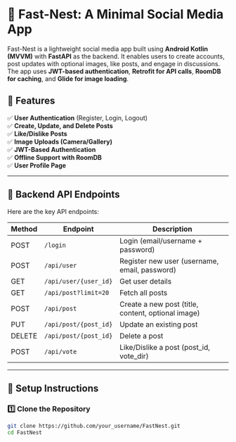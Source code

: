 # 🚀 Fast-Nest: A Minimal Social Media App

Fast-Nest is a lightweight social media app built using **Android Kotlin (MVVM)** with **FastAPI** as the backend. It enables users to create accounts, post updates with optional images, like posts, and engage in discussions. The app uses **JWT-based authentication**, **Retrofit for API calls**, **RoomDB for caching**, and **Glide for image loading**.

## 🌟 Features
✅ **User Authentication** (Register, Login, Logout)  
✅ **Create, Update, and Delete Posts**  
✅ **Like/Dislike Posts**  
✅ **Image Uploads (Camera/Gallery)**  
✅ **JWT-Based Authentication**  
✅ **Offline Support with RoomDB**  
✅ **User Profile Page**  

---

## 🔌 Backend API Endpoints
Here are the key API endpoints:

| Method | Endpoint               | Description |
|--------|------------------------|-------------|
| POST   | `/login`               | Login (email/username + password) |
| POST   | `/api/user`            | Register new user (username, email, password) |
| GET    | `/api/user/{user_id}`  | Get user details |
| GET    | `/api/post?limit=20`   | Fetch all posts |
| POST   | `/api/post`            | Create a new post (title, content, optional image) |
| PUT    | `/api/post/{post_id}`  | Update an existing post |
| DELETE | `/api/post/{post_id}`  | Delete a post |
| POST   | `/api/vote`            | Like/Dislike a post (post_id, vote_dir) |

---

## 📲 Setup Instructions

### **1️⃣ Clone the Repository**
```sh
git clone https://github.com/your_username/FastNest.git
cd FastNest